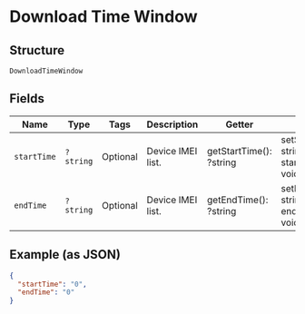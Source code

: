 
# Download Time Window

## Structure

`DownloadTimeWindow`

## Fields

| Name | Type | Tags | Description | Getter | Setter |
|  --- | --- | --- | --- | --- | --- |
| `startTime` | `?string` | Optional | Device IMEI list. | getStartTime(): ?string | setStartTime(?string startTime): void |
| `endTime` | `?string` | Optional | Device IMEI list. | getEndTime(): ?string | setEndTime(?string endTime): void |

## Example (as JSON)

```json
{
  "startTime": "0",
  "endTime": "0"
}
```

